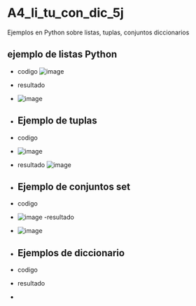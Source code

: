 # A4_li_tu_con_dic_5j
Ejemplos en Python sobre listas, tuplas, conjuntos diccionarios
## ejemplo de listas Python
- codigo
![image](https://github.com/user-attachments/assets/7e653c42-cd46-4ffb-9f34-bda277242fda)
- resultado
- ![image](https://github.com/user-attachments/assets/c395606e-b059-4708-94e3-faebb237fde1)

- ## Ejemplo de tuplas
- codigo
- ![image](https://github.com/user-attachments/assets/bf6daa08-4f2b-4246-a5d4-85bdd454bf45)
- resultado
![image](https://github.com/user-attachments/assets/a3a931f8-e74e-4461-9a84-e2b166278bbe)

- ## Ejemplo de conjuntos set
- codigo
- ![image](https://github.com/user-attachments/assets/bba7fc9e-1eb0-4126-a583-1163ac1033e0)
-resultado
- ![image](https://github.com/user-attachments/assets/b4430370-8772-4618-90cf-39b77b9c075e)

- ## Ejemplos de diccionario
- codigo

- resultado
- 

